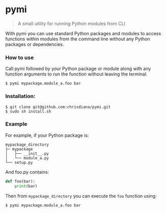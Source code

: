 # pymi
> A small utility for running Python modules from CLI

With pymi you can use standard Python packages and modules to access
functions within modules from the command line without any Python
packages or dependencies.

### How to use

Call pymi followed by your Python package or module along with any
function arguments to run the function without leaving the terminal.

```
$ pymi mypackage.module_a.foo bar
```

### Installation:

```
$ git clone git@github.com:chrisdiana/pymi.git
$ sudo sh install.sh
```

### Example
For example, if your Python package is:

```
mypackage_directory
├─ mypackage
│   ├── __init__.py
│   └── module_a.py
└── setup.py
```

And foo.py contains:
```python
def foo(bar):
    print(bar)
```

Then from `mypackage_directory` you can execute the `foo` function using:
```
$ pymi mypackage.module_a.foo bar
```


